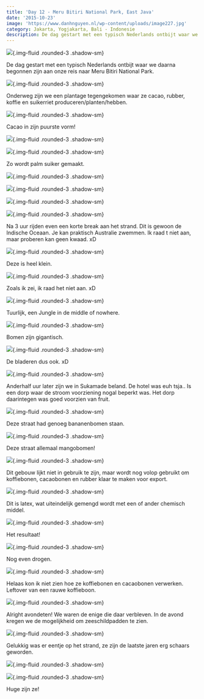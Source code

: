 ```yaml
---
title: 'Day 12 - Meru Bitiri National Park, East Java'
date: '2015-10-23'
image: 'https://www.danhnguyen.nl/wp-content/uploads/image227.jpg'
category: Jakarta, Yogjakarta, Bali - Indonesie
description: De dag gestart met een typisch Nederlands ontbijt waar we daarna begonnen zijn aan onze reis naar Meru Bitiri...
---
```


![](https://www.danhnguyen.nl/wp-content/uploads/image217-1024x576.jpg){.img-fluid .rounded-3 .shadow-sm}

De dag gestart met een typisch Nederlands ontbijt waar we daarna begonnen zijn aan onze reis naar Meru Bitiri National Park.

![](https://www.danhnguyen.nl/wp-content/uploads/image219-1024x576.jpg){.img-fluid .rounded-3 .shadow-sm}

Onderweg zijn we een plantage tegengekomen waar ze cacao, rubber, koffie en suikerriet produceren/planten/hebben.

![](https://www.danhnguyen.nl/wp-content/uploads/image234-1024x576.jpg){.img-fluid .rounded-3 .shadow-sm}

Cacao in zijn puurste vorm!

![](https://www.danhnguyen.nl/wp-content/uploads/image233-1024x576.jpg){.img-fluid .rounded-3 .shadow-sm}

![](https://www.danhnguyen.nl/wp-content/uploads/image222-1024x576.jpg){.img-fluid .rounded-3 .shadow-sm}

Zo wordt palm suiker gemaakt.

![](https://www.danhnguyen.nl/wp-content/uploads/image223-1024x576.jpg){.img-fluid .rounded-3 .shadow-sm}

![](https://www.danhnguyen.nl/wp-content/uploads/image224-1024x576.jpg){.img-fluid .rounded-3 .shadow-sm}

![](https://www.danhnguyen.nl/wp-content/uploads/image225-1024x576.jpg){.img-fluid .rounded-3 .shadow-sm}

![](https://www.danhnguyen.nl/wp-content/uploads/image226-1024x576.jpg){.img-fluid .rounded-3 .shadow-sm}

Na 3 uur rijden even een korte break aan het strand. Dit is gewoon de Indische Oceaan. Je kan praktisch Australie zwemmen. Ik raad t niet aan, maar proberen kan geen kwaad. xD

![](https://www.danhnguyen.nl/wp-content/uploads/image228-1024x576.jpg){.img-fluid .rounded-3 .shadow-sm}

Deze is heel klein.

![](https://www.danhnguyen.nl/wp-content/uploads/image227-1024x576.jpg){.img-fluid .rounded-3 .shadow-sm}

Zoals ik zei, ik raad het niet aan. xD

![](https://www.danhnguyen.nl/wp-content/uploads/image230-1024x576.jpg){.img-fluid .rounded-3 .shadow-sm}

Tuurlijk, een Jungle in de middle of nowhere.

![](https://www.danhnguyen.nl/wp-content/uploads/image232-e1445685658916-1024x1820.jpg){.img-fluid .rounded-3 .shadow-sm}

Bomen zijn gigantisch.

![](https://www.danhnguyen.nl/wp-content/uploads/image231-e1445685688253-1024x1820.jpg){.img-fluid .rounded-3 .shadow-sm}

De bladeren dus ook. xD

![](https://www.danhnguyen.nl/wp-content/uploads/image235-1024x576.jpg){.img-fluid .rounded-3 .shadow-sm}

Anderhalf uur later zijn we in Sukamade beland. De hotel was euh tsja.. Is een dorp waar de stroom voorziening nogal beperkt was.
Het dorp daarintegen was goed voorzien van fruit.

![](https://www.danhnguyen.nl/wp-content/uploads/image242-1024x576.jpg){.img-fluid .rounded-3 .shadow-sm}

Deze straat had genoeg bananenbomen staan.

![](https://www.danhnguyen.nl/wp-content/uploads/image241-1024x576.jpg){.img-fluid .rounded-3 .shadow-sm}

Deze straat allemaal mangobomen!

![](https://www.danhnguyen.nl/wp-content/uploads/image236-1024x576.jpg){.img-fluid .rounded-3 .shadow-sm}

Dit gebouw lijkt niet in gebruik te zijn, maar wordt nog volop gebruikt om koffiebonen, cacaobonen en rubber klaar te maken voor export.

![](https://www.danhnguyen.nl/wp-content/uploads/image238-1024x576.jpg){.img-fluid .rounded-3 .shadow-sm}

Dit is latex, wat uiteindelijk gemengd wordt met een of ander chemisch middel.

![](https://www.danhnguyen.nl/wp-content/uploads/image237-1024x576.jpg){.img-fluid .rounded-3 .shadow-sm}

Het resultaat!

![](https://www.danhnguyen.nl/wp-content/uploads/image239-1024x576.jpg){.img-fluid .rounded-3 .shadow-sm}

Nog even drogen.

![](https://www.danhnguyen.nl/wp-content/uploads/image240-1024x576.jpg){.img-fluid .rounded-3 .shadow-sm}

Helaas kon ik niet zien hoe ze koffiebonen en cacaobonen verwerken. Leftover van een rauwe koffieboon.

![](https://www.danhnguyen.nl/wp-content/uploads/image274-1024x576.jpg){.img-fluid .rounded-3 .shadow-sm}

Alright avondeten! We waren de enige die daar verbleven.
In de avond kregen we de mogelijkheid om zeeschildpadden te zien.

![](https://www.danhnguyen.nl/wp-content/uploads/image244-1024x576.jpg){.img-fluid .rounded-3 .shadow-sm}

Gelukkig was er eentje op het strand, ze zijn de laatste jaren erg schaars geworden.

![](https://www.danhnguyen.nl/wp-content/uploads/image245-1024x576.jpg){.img-fluid .rounded-3 .shadow-sm}

![](https://www.danhnguyen.nl/wp-content/uploads/image246-1024x576.jpg){.img-fluid .rounded-3 .shadow-sm}

Huge zijn ze!
